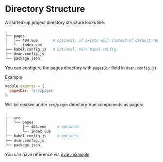 # Directory Structure

A started-up project directory structure looks like:
```bash
.
├── pages
│   │── 404.vue       # optional, if exists will instead of default 404 page.
│   └── index.vue
├── babel.config.js   # optional, more babel config.
├── dvan.config.js
└── package.json
```

You can configure the pages directory with `pagesDir` field in `dvan.config.js`

Example

```js
module.exports = {
  pagesDir: 'src/pages'
}
```

Will be resolve under `src/pages` directory Vue components as pages:

```bash
.
├── src
│   └── pages
│       │── 404.vue     # optional
│       └── index.vue
├── babel.config.js     # optional
├── dvan.config.js
└── package.json
```

You can have reference via [dvan-example](https://github.com/dvanjs/dvan-example)